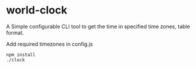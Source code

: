 # world-clock
A Simple configurable CLI tool to get the time in specified time zones, table format.


Add required timezones in config.js

```
npm install
./clock
```
